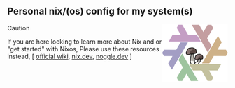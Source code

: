 <h2 align="left">Personal nix/(os) config for my system(s)</h2>
<img align="right" src="./assets/pridemushienix.png" width="150"/>

> [!CAUTION]
> If you are here looking to learn more about Nix and or "get started" with Nixos, Please use these resources instead, [ [official wiki](https://wiki.nixos.org/), [nix.dev](https://nix.dev/), [noggle.dev](https://noogle.dev/) ]
